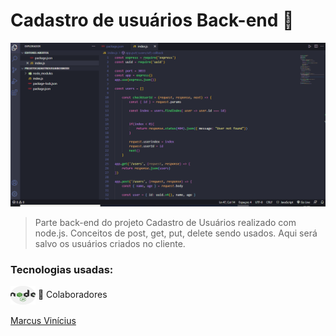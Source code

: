 # Cadastro de usuários Back-end 🙍



<img src="./assets/cadastroprojetoparteBack.gif" alt="gifProjeto">



> Parte back-end do projeto Cadastro de Usuários realizado com node.js. Conceitos de post, get, put, delete sendo usados. Aqui será salvo os usuários criados no cliente.
### Tecnologias usadas:
 
<img align="center" alt="node" height="30" width="40" src="assets/nodejs.png">
🤝 Colaboradores
<br>
<br>
<a href="https://www.linkedin.com/in/marcusviniciusbeghelisantos/" target="_blank">Marcus Vinícius</a>





